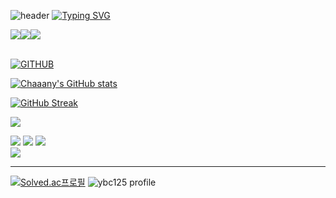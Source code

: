 ![header](https://capsule-render.vercel.app/api?type=waving&color=2b6afd&text=&animation=twinkling&height=80)
[![Typing SVG](https://readme-typing-svg.demolab.com?font=Alkatra&weight=500&size=45&duration=4000&pause=3&color=2b6afd&center=false&vCenter=false&multiline=true&repeat=true&width=1000&height=100&lines=Chaaany's+GitHub!👋)](https://git.io/typing-svg)

<div align="left">

<div style="display:flex; flex-direction:row;">
    <a href="https://chaaany.tistory.com/">
        <img src="https://img.shields.io/badge/Tistory-000000?style=for-the-badge&logo=Tistory&logoColor=white"> 
    </a>
    <a href="https://www.linkedin.com/in/byeongchan-yoon-7022aa136/">
        <img src="https://img.shields.io/badge/LinkedIn-0A66C2?style=for-the-badge&logo=LinkedIn&logoColor=white"> 
    </a>
    <a href="mailto:ybc125@naver.com">
        <img src="https://img.shields.io/badge/Naver-03C75A?style=for-the-badge&logo=Naver&logoColor=white"> 
    </a></div><br>

[![GITHUB](https://hits.seeyoufarm.com/api/count/incr/badge.svg?url=https%3A%2F%2Fgithub.com%2FChaaany&count_bg=%23F29494&title_bg=%232F2E2E&icon=github.svg&icon_color=%2b6afd&title=GITHUB&edge_flat=false)](https://github.com/Chaaany)

[![Chaaany's GitHub stats](https://github-readme-stats.vercel.app/api?username=Chaaany)](https://github.com/Chaaany)
  
[![GitHub Streak](https://streak-stats.demolab.com/?user=Chaaany&theme=blueberry-duo)](https://git.io/streak-stats)  
  
![](http://github-profile-summary-cards.vercel.app/api/cards/profile-details?username=Chaaany&theme=tokyonight)  
  
![](http://github-profile-summary-cards.vercel.app/api/cards/repos-per-language?username=Chaaany&theme=tokyonight&exclude={exclude})  ![](http://github-profile-summary-cards.vercel.app/api/cards/most-commit-language?username=Chaaany&theme=Chaaany&exclude={exclude})
![](http://github-profile-summary-cards.vercel.app/api/cards/stats?username=Chaaany&theme=tokyonight)   
![](http://github-profile-summary-cards.vercel.app/api/cards/productive-time?username=Chaaany&theme=Chaaany&utcOffset={utcOffset})

---  

[![Solved.ac프로필](http://mazassumnida.wtf/api/v2/generate_badge?boj=ybc125)](https://solved.ac/ybc125)
![ybc125 profile](http://mazandi.herokuapp.com/api?handle=ybc125&theme=blue)


  
